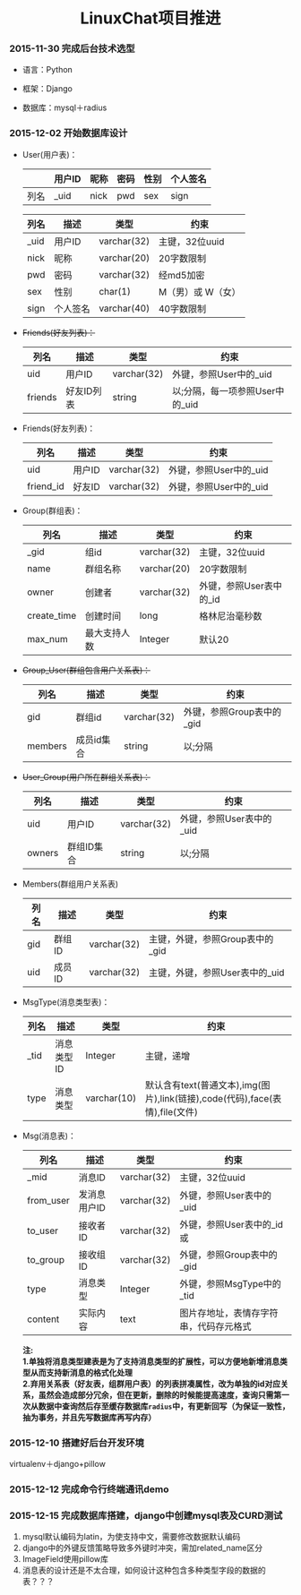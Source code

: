 # <center>LinuxChat项目推进</center>

### 2015-11-30 完成后台技术选型
- 语言：Python

- 框架：Django


- 数据库：mysql＋radius
	
### 2015-12-02 开始数据库设计
- User(用户表)：

	||用户ID|昵称|密码|性别|个人签名
	|----|-----|---|---|---|---|
	|列名|_uid|nick|pwd|sex|sign|
	
	|列名|描述|类型|约束|
	|----|----|----|----|
	|_uid|用户ID|varchar(32)|主键，32位uuid|
	|nick|昵称|varchar(20)|20字数限制|
	|pwd|密码|varchar(32)|经md5加密|
	|sex|性别|char(1)|M（男）或 W（女）|
	|sign|个人签名|varchar(40)|40字数限制|
	
- ~~Friends(好友列表)：~~
	
	|列名|描述|类型|约束|
	|----|----|----|----|
	|uid|用户ID|varchar(32)|外键，参照User中的_uid|
	|friends|好友ID列表|string|以;分隔，每一项参照User中的_uid|
	
- Friends(好友列表)：

	|列名|描述|类型|约束|
	|----|----|----|----|
	|uid|用户ID|varchar(32)|外键，参照User中的_uid|
	|friend_id|好友ID|varchar(32)|外键，参照User中的_uid|
	
	
- Group(群组表)：

	|列名|描述|类型|约束|
	|----|----|---|----|
	|_gid|组id|varchar(32)|主键，32位uuid|
	|name|群组名称|varchar(20)|20字数限制|
	|owner|创建者|varchar(32)|外键，参照User表中的_id|
	|create_time|创建时间|long|格林尼治毫秒数|
	|max_num|最大支持人数|Integer|默认20|
	
- ~~Group_User(群组包含用户关系表)：~~

	|列名|描述|类型|约束|
	|----|----|---|----|
	|gid|群组id|varchar(32)|外键，参照Group表中的_gid|
	|members|成员id集合|string|以;分隔|
	
- ~~User_Group(用户所在群组关系表)：~~

	|列名|描述|类型|约束|
	|----|----|---|----|
	|uid|用户ID|varchar(32)|外键，参照User表中的_uid|
	|owners|群组ID集合|string|以;分隔|
	
- Members(群组用户关系表)
	
	|列名|描述|类型|约束|
	|----|----|---|----|
	|gid|群组ID|varchar(32)|主键，外键，参照Group表中的_gid|
	|uid|成员ID|varchar(32)|主键，外键，参照User表中的_uid|
	
	
- MsgType(消息类型表)：

	|列名|描述|类型|约束|
	|----|----|----|----|
	|_tid|消息类型ID|Integer|主键，递增|
	|type|消息类型|varchar(10)|默认含有text(普通文本),img(图片),link(链接),code(代码),face(表情),file(文件)

- Msg(消息表)：
	
	|列名|描述|类型|约束|
	|----|----|----|----|
	|_mid|消息ID|varchar(32)|主键，32位uuid|
	|from_user|发消息用户ID|varchar(32)|外键，参照User表中的_uid|
	|to_user|接收者ID|varchar(32)|外键，参照User表中的_id或|
	|to_group|接收组ID|varchar(32)|外键，参照Group表中的_gid|
	|type|消息类型|Integer|外键，参照MsgType中的_tid|
	|content|实际内容|text|图片存地址，表情存字符串，代码存元格式
	
	**注:<br />
	1.单独将消息类型建表是为了支持消息类型的扩展性，可以方便地新增消息类型从而支持新消息的格式化处理<br />
	2.弃用关系表（好友表，组群用户表）的列表拼凑属性，改为单独的id对应关系，虽然会造成部分冗余，但在更新，删除的时候能提高速度，查询只需第一次从数据中查询然后存至缓存数据库`radius`中，有更新回写（为保证一致性，抽为事务，并且先写数据库再写内存）**
	
### 2015-12-10 搭建好后台开发环境
virtualenv＋django+pillow

### 2015-12-12 完成命令行终端通讯demo

### 2015-12-15 完成数据库搭建，django中创建mysql表及CURD测试
1. mysql默认编码为latin，为使支持中文，需要修改数据默认编码
2. django中的外键反馈策略导致多外键时冲突，需加related_name区分
3. ImageField使用pillow库
4. 消息表的设计还是不太合理，如何设计这种包含多种类型字段的数据的表？？？

	
	